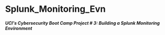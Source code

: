 # Splunk_Monitoring_Evn
##### UCI's Cybersecurity Boot Camp Project # 3: Building a Splunk Monitoring Environment 
